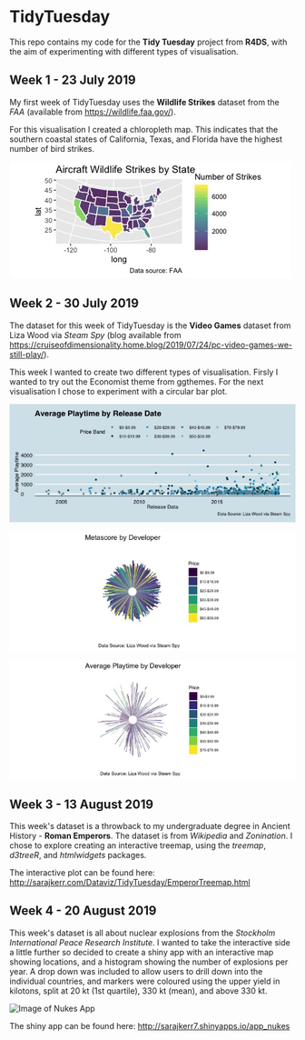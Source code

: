 # TidyTuesday

This repo contains my code for the __Tidy Tuesday__ project from __R4DS__, with the aim of experimenting with different types of visualisation.

## Week 1 - 23 July 2019
My first week of TidyTuesday uses the __Wildlife Strikes__ dataset from the _FAA_ (available from https://wildlife.faa.gov/).

For this visualisation I created a chloropleth map. This indicates that the southern coastal states of California, Texas, and Florida have the highest number of bird strikes.

![Wildlife Strikes](https://github.com/SaraJKerr/TidyTuesday/blob/master/Images/Wildlife%20Strikes.jpeg)

## Week 2 - 30 July 2019
The dataset for this week of TidyTuesday is the __Video Games__ dataset from Liza Wood via _Steam Spy_ (blog available from https://cruiseofdimensionality.home.blog/2019/07/24/pc-video-games-we-still-play/).

This week I wanted to create two different types of visualisation. Firsly I wanted to try out the Economist theme from ggthemes. For the next visualisation I chose to experiment with a circular bar plot.

![Average Playtime](https://github.com/SaraJKerr/TidyTuesday/blob/master/Images/Playtime%20by%20Release.jpeg)

![Metascore](https://github.com/SaraJKerr/TidyTuesday/blob/master/Images/Metascore.jpeg)

![Playtime](https://github.com/SaraJKerr/TidyTuesday/blob/master/Images/Average%20Playtime.jpeg)

## Week 3 - 13 August 2019
This week's dataset is a throwback to my undergraduate degree in Ancient History - __Roman Emperors__. The dataset is from _Wikipedia_ and _Zonination_. I chose to explore creating an interactive treemap, using the _treemap_, _d3treeR_, and _htmlwidgets_ packages. 

The interactive plot can be found here: http://sarajkerr.com/Dataviz/TidyTuesday/EmperorTreemap.html

## Week 4 - 20 August 2019
This week's dataset is all about nuclear explosions from the _Stockholm International Peace Research Institute_. I wanted to take the interactive side a little further so decided to create a shiny app with an interactive map showing locations, and a histogram showing the number of explosions per year. A drop down was included to allow users to drill down into the individual countries, and markers were coloured using the upper yield in kilotons, split at 20 kt (1st quartile), 330 kt (mean), and above 330 kt.

![Image of Nukes App](https://github.com/SaraJKerr/TidyTuesday/blob/master/Images/Images%20of%20Nukes%20app.jpeg)

The shiny app can be found here: http://sarajkerr7.shinyapps.io/app_nukes
